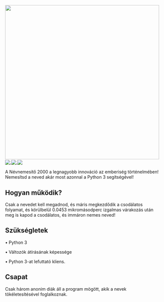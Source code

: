<img src="https://cdn.discordapp.com/attachments/423730481293557763/548178720461160478/nevnemesito2000.png" align="center" data-canonical-src="https://cdn.discordapp.com/attachments/423730481293557763/548178720461160478/nevnemesito2000.png" width="500">

<a href="https://github.com/TheBitLlama/">
    <img src="https://img.shields.io/badge/K%C3%89SZ%C3%8DT%C5%90K-BitLlama-blue.svg?style=for-the-badge&logo=" data-canonical-src="https://img.shields.io/badge/K%C3%89SZ%C3%8DT%C5%90K-BitLlama-blue.svg?style=for-the-badge&logo=" style="max-width:100%;" align="center">
  </a>
  <a href="https://github.com/Daaniiieel/">
    <img src="https://img.shields.io/badge/K%C3%89SZ%C3%8DT%C5%90K-Daaniiieel-green.svg?style=for-the-badge&logo=" data-canonical-src="https://img.shields.io/badge/K%C3%89SZ%C3%8DT%C5%90K-Daaniiieel-green.svg?style=for-the-badge&logo=" style="max-width:100%;" align="center">
  </a>
  <a href="https://gist.github.com/TheBitLlama/e814c24909b187d6a2fce13ad09382b6">
    <img src="https://img.shields.io/badge/LET%C3%96LT%C3%89S-Hamarosan-7289da.svg?style=for-the-badge&logo=" data-canonical-src="https://img.shields.io/badge/LET%C3%96LT%C3%89S-Hamarosan-7289da.svg?style=for-the-badge&logo=" style="max-width:100%;" align="center">
  </a>


A Névnemesítő 2000 a legnagyobb innováció az emberiség történelmében! Nemesítsd a neved akár most azonnal a Python 3 segítségével!

## Hogyan működik?

Csak a nevedet kell megadnod, és máris megkezdődik a csodálatos folyamat, és körülbelül 0.0453 mikromásodperc izgalmas várakozás után
meg is kapod a csodálatos, és immáron nemes neved!

## Szükségletek

• Python 3

• Változók átírásának képessége

• Python 3-at lefuttató kliens.

## Csapat

Csak három anonim diák áll a program mögött, akik a nevek tökéletesítésével foglalkoznak.
